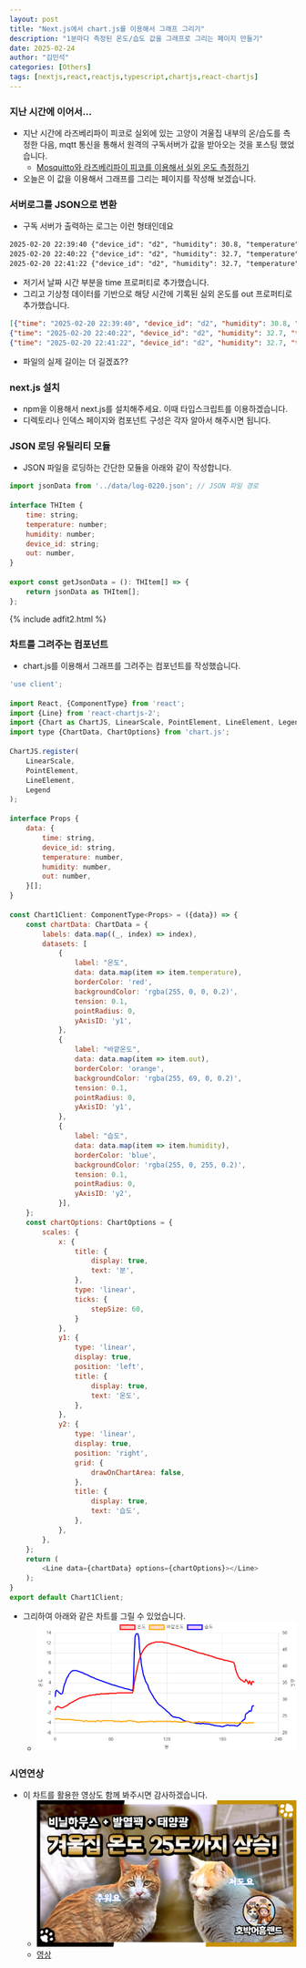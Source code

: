 ```yaml
---
layout: post
title: "Next.js에서 chart.js를 이용해서 그래프 그리기"
description: "1분마다 측정된 온도/습도 값을 그래프로 그리는 페이지 만들기"
date: 2025-02-24
author: "김민석"
categories: [Others]
tags: [nextjs,react,reactjs,typescript,chartjs,react-chartjs]
---
```

### 지난 시간에 이어서...
- 지난 시간에 라즈베리파이 피코로 실외에 있는 고양이 겨울집 내부의 온/습도를 측정한 다음, mqtt 통신을 통해서 원격의 구독서버가 값을 받아오는 것을 포스팅 했었습니다.
    - [Mosquitto와 라즈베리파이 피코를 이용해서 실외 온도 측정하기](https://reddol18.pe.kr/mqtt-pico-mosquitto)
- 오늘은 이 값을 이용해서 그래프를 그리는 페이지를 작성해 보겠습니다.

### 서버로그를 JSON으로 변환
- 구독 서버가 출력하는 로그는 이런 형태인데요

```txt
2025-02-20 22:39:40 {"device_id": "d2", "humidity": 30.8, "temperature": -1.5}
2025-02-20 22:40:22 {"device_id": "d2", "humidity": 32.7, "temperature": -0.9}
2025-02-20 22:41:22 {"device_id": "d2", "humidity": 32.7, "temperature": -0.8}
```

- 저기서 날짜 시간 부분을 time 프로퍼티로 추가했습니다.
- 그리고 기상청 데이터를 기반으로 해당 시간에 기록된 실외 온도를 out 프로퍼티로 추가했습니다.

```json
[{"time": "2025-02-20 22:39:40", "device_id": "d2", "humidity": 30.8, "temperature": -1.5,"out": -3.2},
{"time": "2025-02-20 22:40:22", "device_id": "d2", "humidity": 32.7, "temperature": -0.9,"out": -3.3},
{"time": "2025-02-20 22:41:22", "device_id": "d2", "humidity": 32.7, "temperature": -0.8,"out": -3.2}]
```

- 파일의 실제 길이는 더 길겠죠?? 

### next.js 설치
- npm을 이용해서 next.js를 설치해주세요. 이때 타입스크립트를 이용하겠습니다.
- 디렉토리나 인덱스 페이지와 컴포넌트 구성은 각자 알아서 해주시면 됩니다.


### JSON 로딩 유틸리티 모듈
- JSON 파일을 로딩하는 간단한 모듈을 아래와 같이 작성합니다.

```javascript
import jsonData from '../data/log-0220.json'; // JSON 파일 경로

interface THItem {
    time: string;
    temperature: number;
    humidity: number;
    device_id: string;
    out: number,
}

export const getJsonData = (): THItem[] => {
    return jsonData as THItem[];
};
```

{% include adfit2.html %}    

### 차트를 그려주는 컴포넌트
- chart.js를 이용해서 그래프를 그려주는 컴포넌트를 작성했습니다.

```javascript
'use client';

import React, {ComponentType} from 'react';
import {Line} from 'react-chartjs-2';
import {Chart as ChartJS, LinearScale, PointElement, LineElement, Legend} from 'chart.js';
import type {ChartData, ChartOptions} from 'chart.js';

ChartJS.register(
    LinearScale,
    PointElement,
    LineElement,
    Legend
);

interface Props {
    data: {
        time: string,
        device_id: string,
        temperature: number,
        humidity: number,
        out: number,
    }[];
}

const Chart1Client: ComponentType<Props> = ({data}) => {
    const chartData: ChartData = {
        labels: data.map((_, index) => index),
        datasets: [
            {
                label: "온도",
                data: data.map(item => item.temperature),
                borderColor: 'red',
                backgroundColor: 'rgba(255, 0, 0, 0.2)',
                tension: 0.1,
                pointRadius: 0,
                yAxisID: 'y1',
            },
            {
                label: "바깥온도",
                data: data.map(item => item.out),
                borderColor: 'orange',
                backgroundColor: 'rgba(255, 69, 0, 0.2)',
                tension: 0.1,
                pointRadius: 0,
                yAxisID: 'y1',
            },
            {
                label: "습도",
                data: data.map(item => item.humidity),
                borderColor: 'blue',
                backgroundColor: 'rgba(255, 0, 255, 0.2)',
                tension: 0.1,
                pointRadius: 0,
                yAxisID: 'y2',
            }],
    };
    const chartOptions: ChartOptions = {
        scales: {
            x: {
                title: {
                    display: true,
                    text: '분',
                },
                type: 'linear',
                ticks: {
                    stepSize: 60,
                }
            },
            y1: {
                type: 'linear',
                display: true,
                position: 'left',
                title: {
                    display: true,
                    text: '온도',
                },
            },
            y2: {
                type: 'linear',
                display: true,
                position: 'right',
                grid: {
                    drawOnChartArea: false,
                },
                title: {
                    display: true,
                    text: '습도',
                },
            },
        },
    };
    return (
        <Line data={chartData} options={chartOptions}></Line>
    );
}
export default Chart1Client;
```

- 그리하여 아래와 같은 차트를 그릴 수 있었습니다.
    - ![그래프](../images/20250224/image.png)


### 시연연상
- 이 차트를 활용한 영상도 함께 봐주시면 감사하겠습니다.
    - ![썸네일](../images/20250224/thumbnail1.png)
    - [영상](https://youtu.be/2760mVtlEIU)